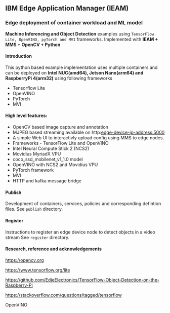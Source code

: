 ## IBM Edge Application Manager (IEAM)
### Edge deployment of container workload and ML model

**Machine Inferencing and Object Detection** examples using `TensorFlow Lite, OpenVINO, pyTorch and MVI` frameworks. Implemented with **IEAM + MMS + OpenCV + Python**

#### Introduction

This python based example implementation uses multiple containers and can be deployed on **Intel NUC(amd64), Jetson Nano(arm64) and RaspberryPi 4(arm32)** using following frameworks
- Tensorflow Lite 
- OpenVINO
- PyTorch 
- MVI

#### High level features:
- OpenCV based image capture and annotation
- MJPEG based streaming available on http:<edge-device-ip-address:5000> 
- A simple Web UI to interactivly upload config using MMS to edge nodes.
- Frameworks - TensorFlow Lite and OpenVINO
- Intel Neural Compute Stick 2 (NCS2)
- Movidius MyriadX VPU
- coco_ssd_mobilenet_v1_1.0 model 
- OpenVINO with NCS2 and Movidius VPU
- PyTorch framework
- MVI  
- HTTP and kafka message bridge

#### Publish
Development of containers, services, policies and corresponding defintion files.
See `publish` directory.

#### Register
Instructions to register an edge device node to detect objects in a video stream
See `register` directory.

#### Research, reference and acknowledgements

  https://opencv.org
  
  https://www.tensorflow.org/lite
  
  https://github.com/EdjeElectronics/TensorFlow-Object-Detection-on-the-Raspberry-Pi
  
  https://stackoverflow.com/questions/tagged/tensorflow
  
  OpenVINO
    
